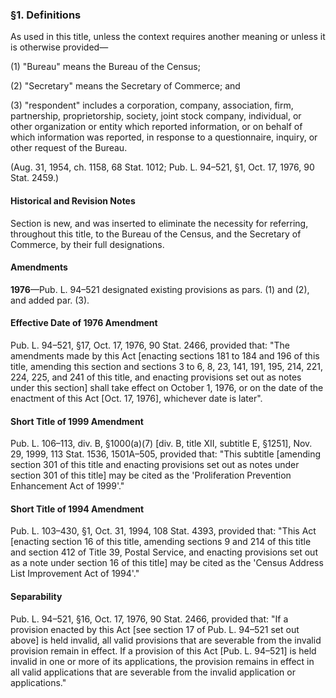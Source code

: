 ### §1. Definitions ###

As used in this title, unless the context requires another meaning or unless it is otherwise provided—

(1) "Bureau" means the Bureau of the Census;

(2) "Secretary" means the Secretary of Commerce; and

(3) "respondent" includes a corporation, company, association, firm, partnership, proprietorship, society, joint stock company, individual, or other organization or entity which reported information, or on behalf of which information was reported, in response to a questionnaire, inquiry, or other request of the Bureau.

(Aug. 31, 1954, ch. 1158, 68 Stat. 1012; Pub. L. 94–521, §1, Oct. 17, 1976, 90 Stat. 2459.)

#### Historical and Revision Notes ####

Section is new, and was inserted to eliminate the necessity for referring, throughout this title, to the Bureau of the Census, and the Secretary of Commerce, by their full designations.

#### Amendments ####

**1976**—Pub. L. 94–521 designated existing provisions as pars. (1) and (2), and added par. (3).

#### Effective Date of 1976 Amendment ####

Pub. L. 94–521, §17, Oct. 17, 1976, 90 Stat. 2466, provided that: "The amendments made by this Act [enacting sections 181 to 184 and 196 of this title, amending this section and sections 3 to 6, 8, 23, 141, 191, 195, 214, 221, 224, 225, and 241 of this title, and enacting provisions set out as notes under this section] shall take effect on October 1, 1976, or on the date of the enactment of this Act [Oct. 17, 1976], whichever date is later".

#### Short Title of 1999 Amendment ####

Pub. L. 106–113, div. B, §1000(a)(7) [div. B, title XII, subtitle E, §1251], Nov. 29, 1999, 113 Stat. 1536, 1501A–505, provided that: "This subtitle [amending section 301 of this title and enacting provisions set out as notes under section 301 of this title] may be cited as the 'Proliferation Prevention Enhancement Act of 1999'."

#### Short Title of 1994 Amendment ####

Pub. L. 103–430, §1, Oct. 31, 1994, 108 Stat. 4393, provided that: "This Act [enacting section 16 of this title, amending sections 9 and 214 of this title and section 412 of Title 39, Postal Service, and enacting provisions set out as a note under section 16 of this title] may be cited as the 'Census Address List Improvement Act of 1994'."

#### Separability ####

Pub. L. 94–521, §16, Oct. 17, 1976, 90 Stat. 2466, provided that: "If a provision enacted by this Act [see section 17 of Pub. L. 94–521 set out above] is held invalid, all valid provisions that are severable from the invalid provision remain in effect. If a provision of this Act [Pub. L. 94–521] is held invalid in one or more of its applications, the provision remains in effect in all valid applications that are severable from the invalid application or applications."